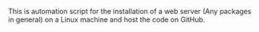 This is automation script for the installation of a web server (Any packages in general) on a Linux machine and host the code on GitHub.
